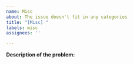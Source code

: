 ```yaml
---
name: Misc
about: The issue doesn't fit in any categories
title: "[Misc] "
labels: misc
assignees: ''

---
```


<!---You can remove all the sections that aren't needed--->

<!---Problem's description--->
**Description of the problem:**
